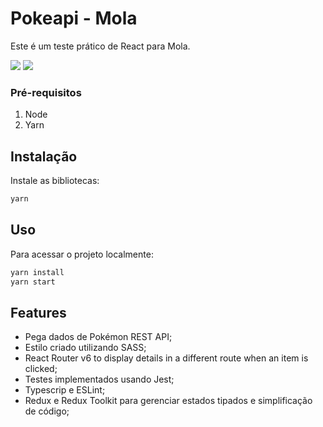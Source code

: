 # Pokeapi - Mola

Este é um teste prático de React para Mola.

<img src="https://media.discordapp.net/attachments/1019311069673566292/1019311172849246248/unknown.png?width=1426&height=663">
<img src="https://media.discordapp.net/attachments/1019311069673566292/1019311234723622952/unknown.png?width=1429&height=663">

### Pré-requisitos

1. Node
2. Yarn

## Instalação

Instale as bibliotecas:

```bash
yarn
```

## Uso

Para acessar o projeto localmente:

```bash
yarn install
yarn start

```

## Features

- Pega dados de Pokémon REST API;
- Estilo criado utilizando SASS;
- React Router v6 to display details in a different route when an item is clicked;
- Testes implementados usando Jest;
- Typescrip e ESLint;
- Redux e Redux Toolkit para gerenciar estados tipados e simplificação de código;
